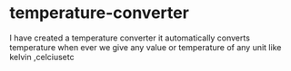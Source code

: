 # temperature-converter
I have created a temperature converter it automatically converts temperature when ever we give any value or temperature of any  unit like kelvin ,celciusetc
